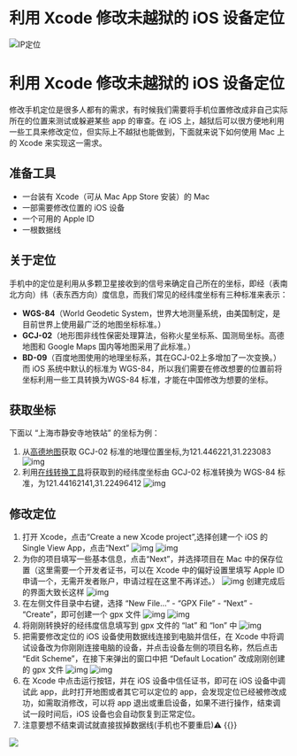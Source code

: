 # 利用 Xcode 修改未越狱的 iOS 设备定位

<!--more-->
![IP定位](https://tool.lu/netcard/)

# 利用 Xcode 修改未越狱的 iOS 设备定位

修改手机定位是很多人都有的需求，有时候我们需要将手机位置修改成非自己实际所在的位置来测试或躲避某些 app 的审查。在 iOS 上，越狱后可以很方便地利用一些工具来修改定位，但实际上不越狱也能做到，下面就来说下如何使用 Mac 上的 Xcode 来实现这一需求。

## 准备工具

- 一台装有 Xcode（可从 Mac App Store 安装）的 Mac
- 一部需要修改位置的 iOS 设备
- 一个可用的 Apple ID
- 一根数据线

## 关于定位

手机中的定位是利用从多颗卫星接收到的信号来确定自己所在的坐标，即经（表南北方向）纬（表东西方向）度信息，而我们常见的经纬度坐标有三种标准来表示：

- **WGS-84**（World Geodetic System，世界大地测量系统，由美国制定，是目前世界上使用最广泛的地图坐标标准。）
- **GCJ-02**（地形图非线性保密处理算法，俗称火星坐标系、国测局坐标。高德地图和 Google Maps 国内等地图采用了此标准。）
- **BD-09**（百度地图使用的地理坐标系，其在GCJ-02上多增加了一次变换。）
  而 iOS 系统中默认的标准为 WGS-84，所以我们需要在修改想要的位置前将坐标利用一些工具转换为WGS-84 标准，才能在中国修改为想要的坐标。

## 获取坐标

下面以 “上海市静安寺地铁站” 的坐标为例：

1. 从[高德地图](http://lbs.amap.com/console/show/picker)获取 GCJ-02 标准的地理位置坐标,为121.446221,31.223083
   ![img](https://siri.cc/post-images/1580813744936.jpg)
2. 利用[在线转换工具](http://www.dituwa.com/tool/gpxaxes)将获取到的经纬度坐标由 GCJ-02 标准转换为 WGS-84 标准，为121.44162141,31.22496412
   ![img](https://siri.cc/post-images/1580816148247.png)

## 修改定位

1. 打开 Xcode，点击“Create a new Xcode project”,选择创建一个 iOS 的 Single View App，点击“Next”
   ![img](https://siri.cc/post-images/1580820746847.png)
   ![img](https://siri.cc/post-images/1580816766854.png)
2. 为你的项目填写一些基本信息，点击“Next”，并选择项目在 Mac 中的保存位置（这里需要一个开发者证书，可以在 Xcode 中的偏好设置里填写 Apple ID 申请一个，无需开发者账户，申请过程在这里不再详述。）
   ![img](https://siri.cc/post-images/1580817036942.png)
   创建完成后的界面大致长这样
   ![img](https://siri.cc/post-images/1580817286034.png)
3. 在左侧文件目录中右键，选择 “New File...” - “GPX File” - “Next” - “Create”，即可创建一个 gpx 文件
   ![img](https://siri.cc/post-images/1580906321675.png)
   ![img](https://siri.cc/post-images/1580906329237.png)
4. 将刚刚转换好的经纬度信息填写到 gpx 文件的 “lat” 和 “lon” 中
   ![img](https://siri.cc/post-images/1580906738105.png)
5. 把需要修改定位的 iOS 设备使用数据线连接到电脑并信任，在 Xcode 中将调试设备改为你刚刚连接电脑的设备，并点击设备左侧的项目名称，然后点击 “Edit Scheme”，在接下来弹出的窗口中把 “Default Location” 改成刚刚创建的 gpx 文件
   ![img](https://siri.cc/post-images/1580908412032.png)
   ![img](https://siri.cc/post-images/1580908419130.png)
6. 在 Xcode 中点击运行按钮，并在 iOS 设备中信任证书，即可在 iOS 设备中调试此 app，此时打开地图或者其它可以定位的 app，会发现定位已经被修改成功，如需取消修改，可以将 app 退出或重启设备，如果不进行操作，结束调试一段时间后，iOS 设备也会自动恢复到正常定位。
7. 注意要想不结束调试就直接拔掉数据线(手机也不要重启)⚠
{{<music url="https://cdn.jsdelivr.net/gh/ybrc/ybrc.github.io@source/Music/10.mp3" name="" artist="Mr·Yang" cover="https://cdn.jsdelivr.net/gh/ybrc/ybrc.github.io@img/avatar.png" fixed="true" volume="100" loop="all" autoplay="true" preload="auto" >}}

<img src="https://tool.lu/netcard/">
